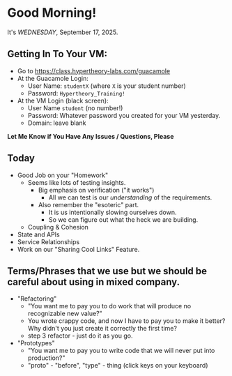 # Good Morning! 

It's *WEDNESDAY*, September 17, 2025. 

## Getting In To Your VM:

- Go to https://class.hypertheory-labs.com/guacamole
- At the Guacamole Login:
    - User Name: `studentX` (where `X` is your student number)
    - Password: `Hypertheory_Training!`
- At the VM Login (black screen):
    - User Name `student` (no number!)
    - Password: Whatever password you created for your VM yesterday.
    - Domain: leave blank

**Let Me Know if You Have Any Issues / Questions, Please**

## Today

- Good Job on your "Homework"
    - Seems like lots of testing insights.
      - Big emphasis on verification ("it works")
        - All we can test is our *understanding* of the requirements.
      - Also remember the "esoteric" part.
        - It is us intentionally slowing ourselves down.
        - So we can figure out what the heck we are building.
    - Coupling & Cohesion
- State and APIs
- Service Relationships
- Work on our "Sharing Cool Links" Feature.


## Terms/Phrases that we use but we should be careful about using in mixed company.

- "Refactoring"
    - "You want me to pay you to do work that will produce no recognizable new value?"
    - You wrote crappy code, and now I have to pay you to make it better? Why didn't you just create it correctly the first time?
    - step 3 refactor - just do it as you go.
- "Prototypes"
    - "You want me to pay you to write code that we will never put into production?"
    - "proto" - "before", "type" - thing (click keys on your keyboard)
